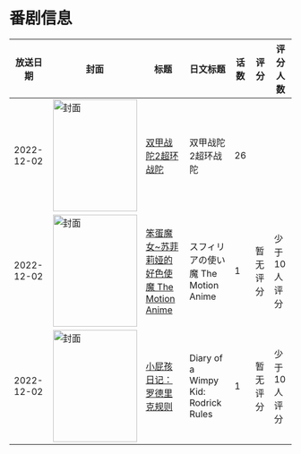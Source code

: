 # 番剧信息

|放送日期|封面|标题|日文标题|话数|评分|评分人数|
|---|---|---|---|---|---|---|
|2022-12-02|<img src="https://lain.bgm.tv/pic/cover/c/49/86/485356_m9igw.jpg" alt="封面" style="width:150px;height:200px;object-fit:cover;">|[双甲战陀2超环战陀](https://bangumi.tv/subject/485356)|双甲战陀2超环战陀|26|||
|2022-12-02|<img src="https://bangumi.tv/img/no_icon_subject.png" alt="封面" style="width:150px;height:200px;object-fit:cover;">|[笨蛋魔女~苏菲莉娅的好色使魔 The Motion Anime](https://bangumi.tv/subject/410358)|スフィリアの使い魔 The Motion Anime|1|暂无评分|少于10人评分|
|2022-12-02|<img src="https://lain.bgm.tv/pic/cover/c/3c/5b/461536_gczW7.jpg" alt="封面" style="width:150px;height:200px;object-fit:cover;">|[小屁孩日记：罗德里克规则](https://bangumi.tv/subject/461536)|Diary of a Wimpy Kid: Rodrick Rules|1|暂无评分|少于10人评分|
